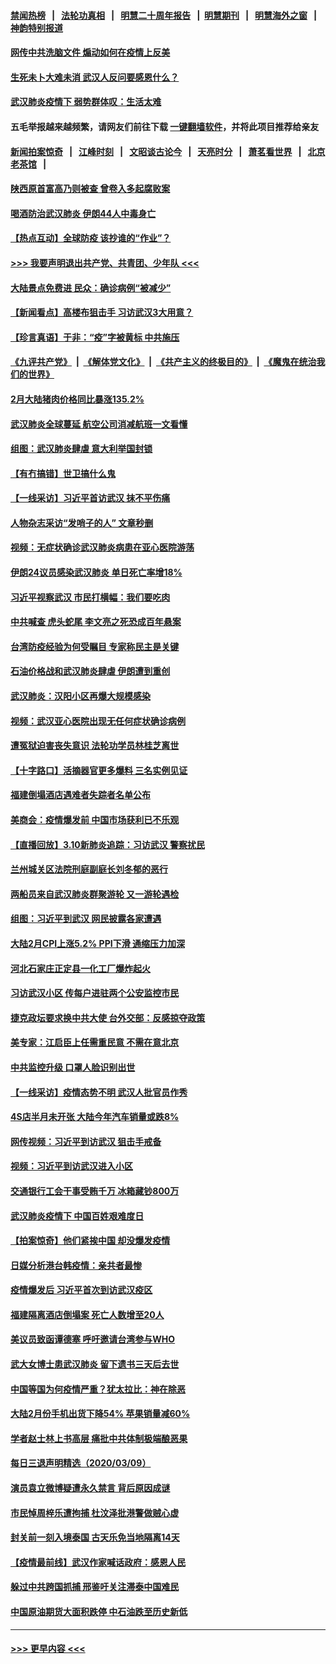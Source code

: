 #### [禁闻热榜](热点新闻.md?=0)  &nbsp;&nbsp;|&nbsp;&nbsp; [法轮功真相](https://github.com/gfw-breaker/truth/blob/master/README.md?=0) &nbsp;&nbsp;|&nbsp;&nbsp; [明慧二十周年报告](https://github.com/gfw-breaker/mh-reports/blob/master/README.md?=0) &nbsp;&nbsp;|&nbsp;&nbsp;[明慧期刊](https://github.com/gfw-breaker/mh-qikan) &nbsp;&nbsp;|&nbsp;&nbsp; [明慧海外之窗](https://github.com/gfw-breaker/mh-news/blob/master/README.md?=0) &nbsp;&nbsp;|&nbsp;&nbsp; [神韵特别报道](https://github.com/gfw-breaker/mh-news/blob/master/shenyun.md?=0)
#### [网传中共洗脑文件 煽动如何在疫情上反美](../pages/nsc413/n11930766.md?t=03110603) 
#### [生死未卜大难未消 武汉人反问要感恩什么？](../pages/nsc413/n11930315.md?t=03110603) 
#### [武汉肺炎疫情下 弱势群体叹：生活太难](../pages/nsc413/n11930727.md?t=03110603) 
#### 五毛举报越来越频繁，请网友们前往下载 [一键翻墙软件](https://github.com/gfw-breaker/ssr-accounts)，并将此项目推荐给亲友
#### [新闻拍案惊奇](https://github.com/gfw-breaker/banned-news/blob/master/pages/link4.md) &nbsp;&nbsp;|&nbsp;&nbsp; [江峰时刻](https://github.com/gfw-breaker/banned-news/blob/master/pages/link4.md) &nbsp;&nbsp;|&nbsp;&nbsp; [文昭谈古论今](https://github.com/gfw-breaker/banned-news/blob/master/pages/link4.md) &nbsp;&nbsp;|&nbsp;&nbsp; [天亮时分](https://github.com/gfw-breaker/banned-news/blob/master/pages/link4.md) &nbsp;&nbsp;|&nbsp;&nbsp; [萧茗看世界](https://github.com/gfw-breaker/banned-news/blob/master/pages/link4.md) &nbsp;&nbsp;|&nbsp;&nbsp; [北京老茶馆](https://github.com/gfw-breaker/banned-news/blob/master/pages/link4.md) &nbsp;&nbsp;|&nbsp;&nbsp; 
#### [陕西原首富高乃则被查 曾卷入多起腐败案](../pages/nsc413/n11930452.md?t=03110603) 
#### [喝酒防治武汉肺炎 伊朗44人中毒身亡](../pages/nsc413/n11930504.md?t=03110603) 
#### [【热点互动】全球防疫 该抄谁的“作业”？](../pages/nsc413/n11930545.md?t=03110603) 
#### [>>> 我要声明退出共产党、共青团、少年队 <<<](https://github.com/begood0513/goodnews/blob/master/quit/letter.md) 
#### [大陆景点免费进 民众：确诊病例“被减少”](../pages/nsc413/n11930362.md?t=03110603) 
#### [【新闻看点】高楼布狙击手 习访武汉3大用意？](../pages/nsc413/n11930378.md?t=03110603) 
#### [【珍言真语】于非：“疫”字被黄标 中共施压](../pages/nsc413/n11930410.md?t=03110603) 
#### [《九评共产党》](https://github.com/begood0513/9ping.md/blob/master/README.md) &nbsp;|&nbsp; [《解体党文化》](../../../../jtdwh.md/blob/master/README.md)  &nbsp;|&nbsp; [《共产主义的终极目的》](../../../../gczydzjmd.md/blob/master/README.md) &nbsp;|&nbsp; [《魔鬼在统治我们的世界》](../../../../mgztzwmdsj.md/blob/master/README.md) 
#### [2月大陆猪肉价格同比暴涨135.2%](../pages/nsc413/n11930349.md?t=03110603) 
#### [武汉肺炎全球蔓延 航空公司消减航班一文看懂](../pages/nsc413/n11927605.md?t=03110603) 
#### [组图：武汉肺炎肆虐 意大利举国封锁](../pages/nsc413/n11930070.md?t=03110603) 
#### [【有冇搞错】世卫搞什么鬼](../pages/nsc413/n11930475.md?t=03110603) 
#### [【一线采访】习近平首访武汉 抹不平伤痛](../pages/nsc413/n11929748.md?t=03110603) 
#### [人物杂志采访“发哨子的人” 文章秒删](../pages/nsc413/n11930385.md?t=03110603) 
#### [视频：无症状确诊武汉肺炎病患在亚心医院游荡](../pages/nsc413/n11929948.md?t=03110603) 
#### [伊朗24议员感染武汉肺炎 单日死亡率增18%](../pages/nsc413/n11930297.md?t=03110603) 
#### [习近平视察武汉 市民打横幅：我们要吃肉](../pages/nsc413/n11930181.md?t=03110603) 
#### [中共喊查 虎头蛇尾 李文亮之死恐成百年悬案](../pages/nsc413/n11930132.md?t=03110603) 
#### [台湾防疫经验为何受瞩目 专家称民主是关键](../pages/nsc413/n11930107.md?t=03110603) 
#### [石油价格战和武汉肺炎肆虐 伊朗遭到重创](../pages/nsc413/n11929929.md?t=03110603) 
#### [武汉肺炎：汉阳小区再爆大规模感染](../pages/nsc413/n11930101.md?t=03110603) 
#### [视频：武汉亚心医院出现无任何症状确诊病例](../pages/nsc413/n11929801.md?t=03110603) 
#### [遭冤狱迫害丧失意识 法轮功学员林桂芝离世](../pages/nsc413/n11929630.md?t=03110603) 
#### [【十字路口】活摘器官更多爆料 三名实例见证](../pages/nsc413/n11928489.md?t=03110603) 
#### [福建倒塌酒店遇难者失踪者名单公布](../pages/nsc413/n11929698.md?t=03110603) 
#### [美商会：疫情爆发前 中国市场获利已不乐观](../pages/nsc413/n11929878.md?t=03110603) 
#### [【直播回放】3.10新肺炎追踪：习访武汉 警察扰民](../pages/nsc413/n11929844.md?t=03110603) 
#### [兰州城关区法院刑庭副庭长刘冬郁的恶行](../pages/nsc413/n11927520.md?t=03110603) 
#### [两船员来自武汉肺炎群聚游轮 又一游轮遇检](../pages/nsc413/n11929594.md?t=03110603) 
#### [组图：习近平到武汉 网民披露各家遭遇](../pages/nsc413/n11929515.md?t=03110603) 
#### [大陆2月CPI上涨5.2% PPI下滑 通缩压力加深](../pages/nsc413/n11929298.md?t=03110603) 
#### [河北石家庄正定县一化工厂爆炸起火](../pages/nsc413/n11929436.md?t=03110603) 
#### [习访武汉小区 传每户进驻两个公安监控市民](../pages/nsc413/n11929256.md?t=03110603) 
#### [捷克政坛要求换中共大使 台外交部：反感掠夺政策](../pages/nsc413/n11929406.md?t=03110603) 
#### [美专家：江启臣上任需重民意 不需在意北京](../pages/nsc413/n11928833.md?t=03110603) 
#### [中共监控升级 口罩人脸识别出世](../pages/nsc413/n11929204.md?t=03110603) 
#### [【一线采访】疫情态势不明 武汉人批官员作秀](../pages/nsc413/n11929203.md?t=03110603) 
#### [4S店半月未开张 大陆今年汽车销量或跌8%](../pages/nsc413/n11928667.md?t=03110603) 
#### [网传视频：习近平到访武汉 狙击手戒备](../pages/nsc413/n11928844.md?t=03110603) 
#### [视频：习近平到访武汉进入小区](../pages/nsc413/n11928831.md?t=03110603) 
#### [交通银行工会干事受贿千万 冰箱藏钞800万](../pages/nsc413/n11928821.md?t=03110603) 
#### [武汉肺炎疫情下 中国百姓艰难度日](../pages/nsc413/n11928582.md?t=03110603) 
#### [【拍案惊奇】他们紧挨中国 却没爆发疫情](../pages/nsc413/n11928576.md?t=03110603) 
#### [日媒分析港台韩疫情：亲共者最惨](../pages/nsc413/n11928776.md?t=03110603) 
#### [疫情爆发后 习近平首次到访武汉疫区](../pages/nsc413/n11928743.md?t=03110603) 
#### [福建隔离酒店倒塌案 死亡人数增至20人](../pages/nsc413/n11928669.md?t=03110603) 
#### [美议员致函谭德塞 呼吁邀请台湾参与WHO](../pages/nsc413/n11928734.md?t=03110603) 
#### [武大女博士患武汉肺炎 留下遗书三天后去世](../pages/nsc413/n11927936.md?t=03110603) 
#### [中国等国为何疫情严重？犹太拉比：神在除恶](../pages/nsc413/n11926997.md?t=03110603) 
#### [大陆2月份手机出货下降54% 苹果销量减60%](../pages/nsc413/n11928405.md?t=03110603) 
#### [学者赵士林上书高层 痛批中共体制极端酿恶果](../pages/nsc413/n11928499.md?t=03110603) 
#### [每日三退声明精选（2020/03/09）](../pages/nsc413/n11928592.md?t=03110603) 
#### [演员袁立微博疑遭永久禁言 背后原因成谜](../pages/nsc413/n11928254.md?t=03110603) 
#### [市民悼周梓乐遭拘捕 杜汶泽批港警做贼心虚](../pages/nsc413/n11927901.md?t=03110603) 
#### [封关前一刻入境泰国 古天乐免当地隔离14天](../pages/nsc413/n11927666.md?t=03110603) 
#### [【疫情最前线】武汉作家喊话政府：感恩人民](../pages/nsc413/n11927940.md?t=03110603) 
#### [躲过中共跨国抓捕 邢鉴吁关注滞泰中国难民](../pages/nsc413/n11928250.md?t=03110603) 
#### [中国原油期货大面积跌停 中石油跌至历史新低](../pages/nsc413/n11928274.md?t=03110603) 

----
#### [ >>> 更早内容 <<< ](../indexes/nsc413-earlier.md)
